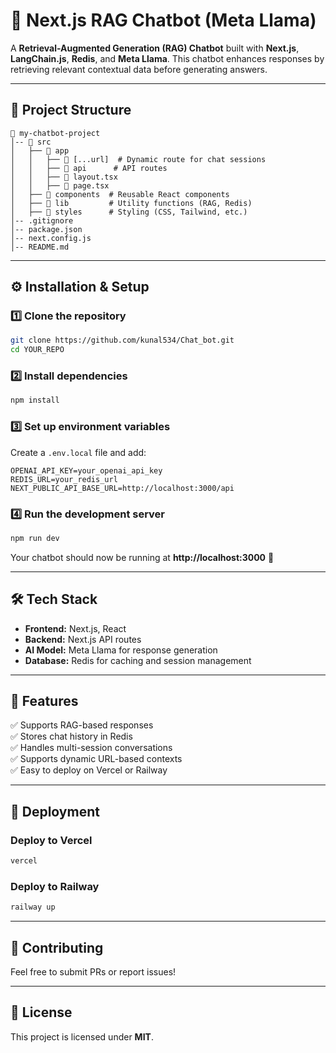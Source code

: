 # 🚀 Next.js RAG Chatbot (Meta Llama) 

A **Retrieval-Augmented Generation (RAG) Chatbot** built with **Next.js**, **LangChain.js**, **Redis**, and **Meta Llama**. This chatbot enhances responses by retrieving relevant contextual data before generating answers.   

---

## 📂 Project Structure  

```plaintext
📁 my-chatbot-project
│-- 📂 src
│   ├── 📂 app
│   │   ├── 📂 [...url]  # Dynamic route for chat sessions
│   │   ├── 📂 api      # API routes
│   │   ├── 📜 layout.tsx
│   │   ├── 📜 page.tsx
│   ├── 📂 components  # Reusable React components
│   ├── 📂 lib         # Utility functions (RAG, Redis)
│   ├── 📂 styles      # Styling (CSS, Tailwind, etc.)
│-- .gitignore
│-- package.json
│-- next.config.js
│-- README.md
```

---

## ⚙️ Installation & Setup  

### 1️⃣ Clone the repository  
```sh
git clone https://github.com/kunal534/Chat_bot.git 
cd YOUR_REPO
```

### 2️⃣ Install dependencies  
```sh
npm install
```

### 3️⃣ Set up environment variables  
Create a `.env.local` file and add:  
```env
OPENAI_API_KEY=your_openai_api_key 
REDIS_URL=your_redis_url 
NEXT_PUBLIC_API_BASE_URL=http://localhost:3000/api
```

### 4️⃣ Run the development server  
```sh
npm run dev
```
Your chatbot should now be running at **http://localhost:3000** 🎉  

---

## 🛠️ Tech Stack  

- **Frontend:** Next.js, React  
- **Backend:** Next.js API routes  
- **AI Model:** Meta Llama for response generation  
- **Database:** Redis for caching and session management  

---

## 🔧 Features  

✅ Supports RAG-based responses  
✅ Stores chat history in Redis  
✅ Handles multi-session conversations  
✅ Supports dynamic URL-based contexts  
✅ Easy to deploy on Vercel or Railway  

---

## 🚀 Deployment  

### Deploy to Vercel  
```sh
vercel
```

### Deploy to Railway  
```sh
railway up
```

---

## 🤝 Contributing  
Feel free to submit PRs or report issues!  

---

## 📜 License  
This project is licensed under **MIT**.  
